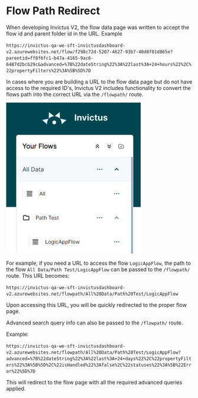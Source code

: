 # Flow Path Redirect

When developing Invictus V2, the flow data page was written to accept the flow id and parent folder id in the URL. Example

`https://invictus-qa-we-sft-invictusdashboard-v2.azurewebsites.net/flow/f298c72d-5207-4627-93b7-40d8f01d865e?parentid=ff8f6fc1-b47a-4165-9ac6-6487d2bcb29c&advanced=%7B%22dateString%22%3A%22last%3A+24+hours%22%2C%22propertyFilters%22%3A%5B%5D%7D`

In cases where you are building a URL to the flow data page but do not have access to the required ID's, Invictus V2 includes functionality to convert the flows path into the correct URL via the `/flowpath/` route.

![path test](../images/v2_path-test.png)

For example, if you need a URL to access the flow `LogicAppFlow`, the path to the flow `All Data/Path Test/LogicAppFlow` can be passed to the `/flowpath/` route. This URL becomes:

`https://invictus-qa-we-sft-invictusdashboard-v2.azurewebsites.net/flowpath/All%20Data/Path%20Test/LogicAppFlow`

Upon accessing this URL, you will be quickly redirected to the proper flow page. 

Advanced search query info can also be passed to the `/flowpath/` route.

Example: 

`https://invictus-qa-we-sft-invictusdashboard-v2.azurewebsites.net/flowpath/All%20Data/Path%20Test/LogicAppFlow?advanced=%7B%22dateString%22%3A%22last%3A+24+days%22%2C%22propertyFilters%22%3A%5B%5D%2C%22isHandled%22%3Afalse%2C%22statuses%22%3A%5B%22Error%22%5D%7D`

This will redirect to the flow page with all the required advanced queries applied.
